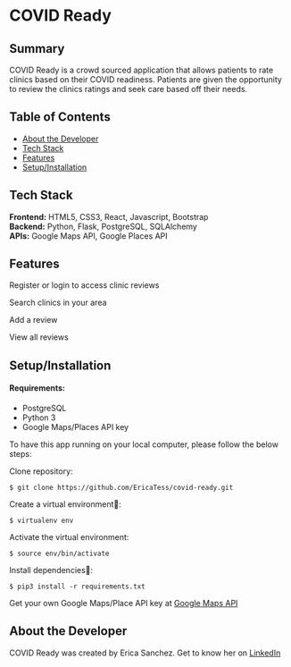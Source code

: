 # COVID Ready

## Summary
COVID Ready is a crowd sourced application that allows patients to 
rate clinics based on their COVID readiness. Patients are given the opportunity 
to review the clinics ratings and seek care based off their needs.

## Table of Contents

* [About the Developer](#about)
* [Tech Stack](#tech-stack)
* [Features](#features)
* [Setup/Installation](#installation)

## <a name="tech-stack"></a>Tech Stack

__Frontend:__ HTML5, CSS3, React, Javascript, Bootstrap <br/>
__Backend:__ Python, Flask, PostgreSQL, SQLAlchemy <br/>
__APIs:__ Google Maps API, Google Places API <br/>

## <a name="features"></a>Features

Register or login to access clinic reviews


Search clinics in your area

Add a review

View all reviews


## <a name="installation"></a>Setup/Installation

#### Requirements:

- PostgreSQL
- Python 3
- Google Maps/Places API key

To have this app running on your local computer, please follow the below steps:

Clone repository:
```
$ git clone https://github.com/EricaTess/covid-ready.git
```
Create a virtual environment🔮:
```
$ virtualenv env
```
Activate the virtual environment:
```
$ source env/bin/activate
```
Install dependencies🔗:
```
$ pip3 install -r requirements.txt
```

Get your own Google Maps/Place API key at [Google Maps API](https://developers.google.com/maps/documentation/javascript/get-api-key)

## <a name="about"></a>About the Developer

COVID Ready was created by Erica Sanchez. Get to know her on [LinkedIn](https://www.linkedin.com/in/erica-t-sanchez/)
